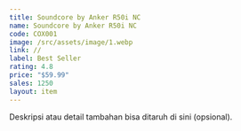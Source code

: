 ```yaml
---
title: Soundcore by Anker R50i NC
name: Soundcore by Anker R50i NC
code: COX001
image: /src/assets/image/1.webp
link: //
label: Best Seller
rating: 4.8
price: "$59.99"
sales: 1250
layout: item
---
```


Deskripsi atau detail tambahan bisa ditaruh di sini (opsional).
